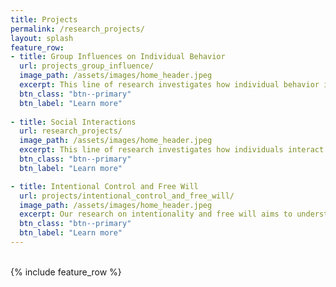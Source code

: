 ```yaml
---
title: Projects
permalink: /research_projects/
layout: splash
feature_row:
- title: Group Influences on Individual Behavior 
  url: projects_group_influence/
  image_path: /assets/images/home_header.jpeg
  excerpt: This line of research investigates how individual behavior is influenced by the group. It involves phenomena such as social and motor contagion, as well as social conformity. Additionally, we examine how basic social-cognitive functions, such as the sense of agency, are influenced by the group.
  btn_class: "btn--primary"
  btn_label: "Learn more"
  
- title: Social Interactions
  url: research_projects/
  image_path: /assets/images/home_header.jpeg
  excerpt: This line of research investigates how individuals interact in various tasks, including     studies on joint action, kinematic adaptation, and social exclusion. Additionally, we examine how properties of agents, such as gender, influence basic social-cognitive processes like the sense of agency.
  btn_class: "btn--primary"
  btn_label: "Learn more"

- title: Intentional Control and Free Will
  url: projects/intentional_control_and_free_will/
  image_path: /assets/images/home_header.jpeg
  excerpt: Our research on intentionality and free will aims to understand the extent to which humans can make decisions freely and how they can control their behavior and adapt to changing environmental demands. Additionally, we explore how high-level beliefs about free will impact social cognition and moral behavior.
  btn_class: "btn--primary"
  btn_label: "Learn more"
---
```


<br />
<div class="grid__wrapper">
{% include feature_row %}
</div>
